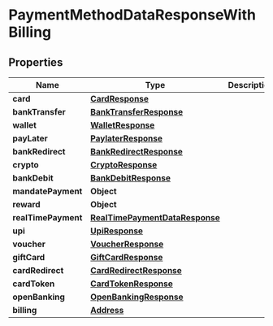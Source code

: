 

# PaymentMethodDataResponseWithBilling


## Properties

| Name | Type | Description | Notes |
|------------ | ------------- | ------------- | -------------|
|**card** | [**CardResponse**](CardResponse.md) |  |  |
|**bankTransfer** | [**BankTransferResponse**](BankTransferResponse.md) |  |  |
|**wallet** | [**WalletResponse**](WalletResponse.md) |  |  |
|**payLater** | [**PaylaterResponse**](PaylaterResponse.md) |  |  |
|**bankRedirect** | [**BankRedirectResponse**](BankRedirectResponse.md) |  |  |
|**crypto** | [**CryptoResponse**](CryptoResponse.md) |  |  |
|**bankDebit** | [**BankDebitResponse**](BankDebitResponse.md) |  |  |
|**mandatePayment** | **Object** |  |  |
|**reward** | **Object** |  |  |
|**realTimePayment** | [**RealTimePaymentDataResponse**](RealTimePaymentDataResponse.md) |  |  |
|**upi** | [**UpiResponse**](UpiResponse.md) |  |  |
|**voucher** | [**VoucherResponse**](VoucherResponse.md) |  |  |
|**giftCard** | [**GiftCardResponse**](GiftCardResponse.md) |  |  |
|**cardRedirect** | [**CardRedirectResponse**](CardRedirectResponse.md) |  |  |
|**cardToken** | [**CardTokenResponse**](CardTokenResponse.md) |  |  |
|**openBanking** | [**OpenBankingResponse**](OpenBankingResponse.md) |  |  |
|**billing** | [**Address**](Address.md) |  |  [optional] |



